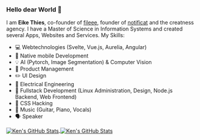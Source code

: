 ### Hello dear World 👋


I am **Eike Thies**, co-founder of [fileee](https://fileee.com), founder of [notificat](https://notific.at) and the creatness agency. I have a Master of Science in Information Systems and created several Apps, Websites and Services. My Skills:

- 💻 Webtechnologies (Svelte, Vue.js, Aurelia, Angular)
- 📱 Native mobile Development
- 💡 AI (Pytorch, Image Segmentation) & Computer Vision
- 🎉 Product Management
- ✏️ UI Design
- 🔌 Electrical Engineering
- 🔧 Fullstack Development (Linux Administration, Design, Node.js Backend, Web Frontend)
- 🎇 CSS Hacking
- 🎸 Music (Guitar, Piano, Vocals)
- 🗣️ Speaker



<a href="https://github.com/kenhyuwa/kenhyuwa">
  <img align="center" src="https://github-readme-stats.vercel.app/api?username=eikaramba&show_icons=true&line_height=27&count_private=true&title_color=ffffff&text_color=c9cacc&icon_color=14B8A6&bg_color=1F2937" alt="Ken's GitHub Stats"/>
</a>

<a href="https://github.com/kenhyuwa/kenhyuwa">
  <img align="center" src="https://github-readme-stats.vercel.app/api/top-langs/?username=eikaramba&hide=html&title_color=ffffff&text_color=ffffff&icon_color=2bbc8a&bg_color=1F2937&layout=compact" alt="Ken's GitHub Stats"/>
</a>
